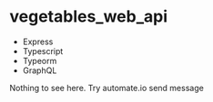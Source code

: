 # vegetables_web_api

* Express
* Typescript
* Typeorm
* GraphQL

Nothing to see here.
Try automate.io send message